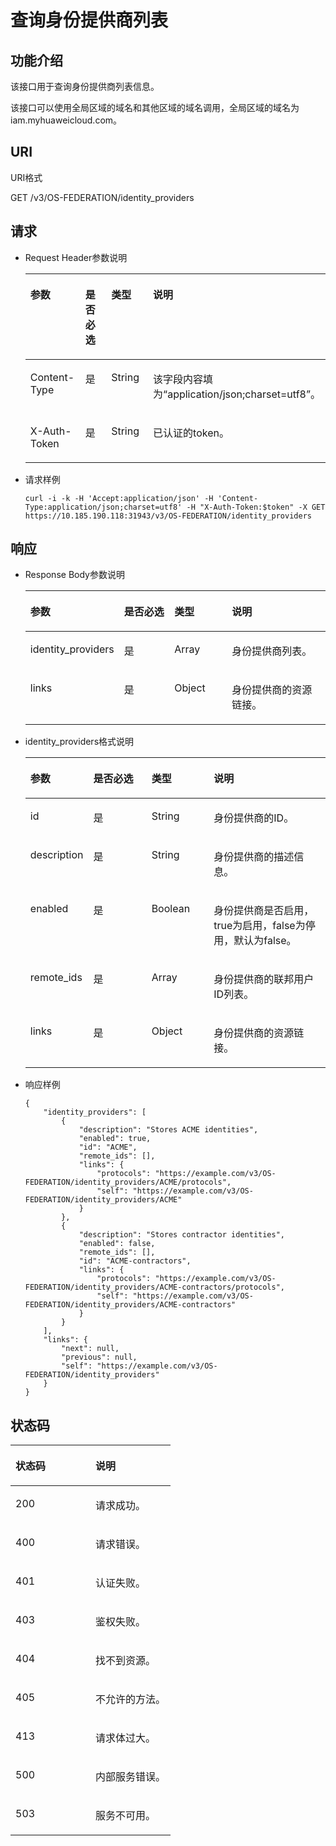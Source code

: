 # 查询身份提供商列表<a name="zh-cn_topic_0057845581"></a>

## 功能介绍<a name="section6167348094122"></a>

该接口用于查询身份提供商列表信息。

该接口可以使用全局区域的域名和其他区域的域名调用，全局区域的域名为iam.myhuaweicloud.com。

## URI<a name="section6413693994122"></a>

URI格式

GET /v3/OS-FEDERATION/identity\_providers

## 请求<a name="section463689694122"></a>

-   Request Header参数说明

    <a name="table2235968694122"></a>
    <table><thead align="left"><tr id="row6398767794122"><th class="cellrowborder" valign="top" width="20.49%" id="mcps1.1.5.1.1"><p id="p1561935894122"><a name="p1561935894122"></a><a name="p1561935894122"></a>参数</p>
    </th>
    <th class="cellrowborder" valign="top" width="19.29%" id="mcps1.1.5.1.2"><p id="p5720848794122"><a name="p5720848794122"></a><a name="p5720848794122"></a>是否必选</p>
    </th>
    <th class="cellrowborder" valign="top" width="21.02%" id="mcps1.1.5.1.3"><p id="p337590594122"><a name="p337590594122"></a><a name="p337590594122"></a>类型</p>
    </th>
    <th class="cellrowborder" valign="top" width="39.2%" id="mcps1.1.5.1.4"><p id="p501291694122"><a name="p501291694122"></a><a name="p501291694122"></a>说明</p>
    </th>
    </tr>
    </thead>
    <tbody><tr id="row339303194122"><td class="cellrowborder" valign="top" width="20.49%" headers="mcps1.1.5.1.1 "><p id="p640006694122"><a name="p640006694122"></a><a name="p640006694122"></a>Content-Type</p>
    </td>
    <td class="cellrowborder" valign="top" width="19.29%" headers="mcps1.1.5.1.2 "><p id="p4864334294122"><a name="p4864334294122"></a><a name="p4864334294122"></a>是</p>
    </td>
    <td class="cellrowborder" valign="top" width="21.02%" headers="mcps1.1.5.1.3 "><p id="p4779662694122"><a name="p4779662694122"></a><a name="p4779662694122"></a>String</p>
    </td>
    <td class="cellrowborder" valign="top" width="39.2%" headers="mcps1.1.5.1.4 "><p id="p4632152794122"><a name="p4632152794122"></a><a name="p4632152794122"></a>该字段内容填为<span class="parmvalue" id="parmvalue1823317483242"><a name="parmvalue1823317483242"></a><a name="parmvalue1823317483242"></a>“application/json;charset=utf8”</span>。</p>
    </td>
    </tr>
    <tr id="row1424056594122"><td class="cellrowborder" valign="top" width="20.49%" headers="mcps1.1.5.1.1 "><p id="p1263515094122"><a name="p1263515094122"></a><a name="p1263515094122"></a>X-Auth-Token</p>
    </td>
    <td class="cellrowborder" valign="top" width="19.29%" headers="mcps1.1.5.1.2 "><p id="p1681423594122"><a name="p1681423594122"></a><a name="p1681423594122"></a>是</p>
    </td>
    <td class="cellrowborder" valign="top" width="21.02%" headers="mcps1.1.5.1.3 "><p id="p1977581394122"><a name="p1977581394122"></a><a name="p1977581394122"></a>String</p>
    </td>
    <td class="cellrowborder" valign="top" width="39.2%" headers="mcps1.1.5.1.4 "><p id="p34509161102440"><a name="p34509161102440"></a><a name="p34509161102440"></a>已认证的token。</p>
    </td>
    </tr>
    </tbody>
    </table>


-   请求样例

    ```
    curl -i -k -H 'Accept:application/json' -H 'Content-Type:application/json;charset=utf8' -H "X-Auth-Token:$token" -X GET https://10.185.190.118:31943/v3/OS-FEDERATION/identity_providers
    ```


## 响应<a name="section2767745494122"></a>

-   Response Body参数说明

    <a name="table6229981794122"></a>
    <table><thead align="left"><tr id="row4042479894122"><th class="cellrowborder" valign="top" width="20.49%" id="mcps1.1.5.1.1"><p id="p5318322594122"><a name="p5318322594122"></a><a name="p5318322594122"></a>参数</p>
    </th>
    <th class="cellrowborder" valign="top" width="19.56%" id="mcps1.1.5.1.2"><p id="p1287398194122"><a name="p1287398194122"></a><a name="p1287398194122"></a>是否必选</p>
    </th>
    <th class="cellrowborder" valign="top" width="20.75%" id="mcps1.1.5.1.3"><p id="p3615950494122"><a name="p3615950494122"></a><a name="p3615950494122"></a>类型</p>
    </th>
    <th class="cellrowborder" valign="top" width="39.2%" id="mcps1.1.5.1.4"><p id="p4323874994122"><a name="p4323874994122"></a><a name="p4323874994122"></a>说明</p>
    </th>
    </tr>
    </thead>
    <tbody><tr id="row1267777094122"><td class="cellrowborder" valign="top" width="20.49%" headers="mcps1.1.5.1.1 "><p id="p2026643194122"><a name="p2026643194122"></a><a name="p2026643194122"></a>identity_providers</p>
    </td>
    <td class="cellrowborder" valign="top" width="19.56%" headers="mcps1.1.5.1.2 "><p id="p3096822994122"><a name="p3096822994122"></a><a name="p3096822994122"></a>是</p>
    </td>
    <td class="cellrowborder" valign="top" width="20.75%" headers="mcps1.1.5.1.3 "><p id="p2539862794122"><a name="p2539862794122"></a><a name="p2539862794122"></a>Array</p>
    </td>
    <td class="cellrowborder" valign="top" width="39.2%" headers="mcps1.1.5.1.4 "><p id="p4402294694122"><a name="p4402294694122"></a><a name="p4402294694122"></a>身份提供商列表。</p>
    </td>
    </tr>
    <tr id="row6066220294122"><td class="cellrowborder" valign="top" width="20.49%" headers="mcps1.1.5.1.1 "><p id="p1469129294122"><a name="p1469129294122"></a><a name="p1469129294122"></a>links</p>
    </td>
    <td class="cellrowborder" valign="top" width="19.56%" headers="mcps1.1.5.1.2 "><p id="p4914401994122"><a name="p4914401994122"></a><a name="p4914401994122"></a>是</p>
    </td>
    <td class="cellrowborder" valign="top" width="20.75%" headers="mcps1.1.5.1.3 "><p id="p2124263194122"><a name="p2124263194122"></a><a name="p2124263194122"></a>Object</p>
    </td>
    <td class="cellrowborder" valign="top" width="39.2%" headers="mcps1.1.5.1.4 "><p id="p4293155194122"><a name="p4293155194122"></a><a name="p4293155194122"></a>身份提供商的资源链接。</p>
    </td>
    </tr>
    </tbody>
    </table>

-   identity\_providers格式说明

    <a name="table5267050094151"></a>
    <table><thead align="left"><tr id="row6309797094151"><th class="cellrowborder" valign="top" width="20.28%" id="mcps1.1.5.1.1"><p id="p1066191394151"><a name="p1066191394151"></a><a name="p1066191394151"></a>参数</p>
    </th>
    <th class="cellrowborder" valign="top" width="19.6%" id="mcps1.1.5.1.2"><p id="p5830864594151"><a name="p5830864594151"></a><a name="p5830864594151"></a>是否必选</p>
    </th>
    <th class="cellrowborder" valign="top" width="20.84%" id="mcps1.1.5.1.3"><p id="p2537983894151"><a name="p2537983894151"></a><a name="p2537983894151"></a>类型</p>
    </th>
    <th class="cellrowborder" valign="top" width="39.28%" id="mcps1.1.5.1.4"><p id="p4250100394151"><a name="p4250100394151"></a><a name="p4250100394151"></a>说明</p>
    </th>
    </tr>
    </thead>
    <tbody><tr id="row2002923794151"><td class="cellrowborder" valign="top" width="20.28%" headers="mcps1.1.5.1.1 "><p id="p1175549194151"><a name="p1175549194151"></a><a name="p1175549194151"></a>id</p>
    </td>
    <td class="cellrowborder" valign="top" width="19.6%" headers="mcps1.1.5.1.2 "><p id="p1267071894151"><a name="p1267071894151"></a><a name="p1267071894151"></a>是</p>
    </td>
    <td class="cellrowborder" valign="top" width="20.84%" headers="mcps1.1.5.1.3 "><p id="p1969521394151"><a name="p1969521394151"></a><a name="p1969521394151"></a>String</p>
    </td>
    <td class="cellrowborder" valign="top" width="39.28%" headers="mcps1.1.5.1.4 "><p id="p5180840994151"><a name="p5180840994151"></a><a name="p5180840994151"></a>身份提供商的ID。</p>
    </td>
    </tr>
    <tr id="row6362249794151"><td class="cellrowborder" valign="top" width="20.28%" headers="mcps1.1.5.1.1 "><p id="p5314859494151"><a name="p5314859494151"></a><a name="p5314859494151"></a>description</p>
    </td>
    <td class="cellrowborder" valign="top" width="19.6%" headers="mcps1.1.5.1.2 "><p id="p1006885294151"><a name="p1006885294151"></a><a name="p1006885294151"></a>是</p>
    </td>
    <td class="cellrowborder" valign="top" width="20.84%" headers="mcps1.1.5.1.3 "><p id="p1027067094151"><a name="p1027067094151"></a><a name="p1027067094151"></a>String</p>
    </td>
    <td class="cellrowborder" valign="top" width="39.28%" headers="mcps1.1.5.1.4 "><p id="p2661796194151"><a name="p2661796194151"></a><a name="p2661796194151"></a>身份提供商的描述信息。</p>
    </td>
    </tr>
    <tr id="row3823506294151"><td class="cellrowborder" valign="top" width="20.28%" headers="mcps1.1.5.1.1 "><p id="p1003234194151"><a name="p1003234194151"></a><a name="p1003234194151"></a>enabled</p>
    </td>
    <td class="cellrowborder" valign="top" width="19.6%" headers="mcps1.1.5.1.2 "><p id="p731328894151"><a name="p731328894151"></a><a name="p731328894151"></a>是</p>
    </td>
    <td class="cellrowborder" valign="top" width="20.84%" headers="mcps1.1.5.1.3 "><p id="p17875329172823"><a name="p17875329172823"></a><a name="p17875329172823"></a>Boolean</p>
    </td>
    <td class="cellrowborder" valign="top" width="39.28%" headers="mcps1.1.5.1.4 "><p id="p38615584172823"><a name="p38615584172823"></a><a name="p38615584172823"></a>身份提供商是否启用，true为启用，false为停用，默认为false。</p>
    </td>
    </tr>
    <tr id="row222582054614"><td class="cellrowborder" valign="top" width="20.28%" headers="mcps1.1.5.1.1 "><p id="p586154154615"><a name="p586154154615"></a><a name="p586154154615"></a>remote_ids</p>
    </td>
    <td class="cellrowborder" valign="top" width="19.6%" headers="mcps1.1.5.1.2 "><p id="p686224164611"><a name="p686224164611"></a><a name="p686224164611"></a>是</p>
    </td>
    <td class="cellrowborder" valign="top" width="20.84%" headers="mcps1.1.5.1.3 "><p id="p58621341134616"><a name="p58621341134616"></a><a name="p58621341134616"></a>Array</p>
    </td>
    <td class="cellrowborder" valign="top" width="39.28%" headers="mcps1.1.5.1.4 "><p id="p7862114124617"><a name="p7862114124617"></a><a name="p7862114124617"></a>身份提供商的联邦用户ID列表。</p>
    </td>
    </tr>
    <tr id="row6394731194151"><td class="cellrowborder" valign="top" width="20.28%" headers="mcps1.1.5.1.1 "><p id="p1234971794151"><a name="p1234971794151"></a><a name="p1234971794151"></a>links</p>
    </td>
    <td class="cellrowborder" valign="top" width="19.6%" headers="mcps1.1.5.1.2 "><p id="p6080302794151"><a name="p6080302794151"></a><a name="p6080302794151"></a>是</p>
    </td>
    <td class="cellrowborder" valign="top" width="20.84%" headers="mcps1.1.5.1.3 "><p id="p2609819494151"><a name="p2609819494151"></a><a name="p2609819494151"></a>Object</p>
    </td>
    <td class="cellrowborder" valign="top" width="39.28%" headers="mcps1.1.5.1.4 "><p id="p3357900294151"><a name="p3357900294151"></a><a name="p3357900294151"></a>身份提供商的资源链接。</p>
    </td>
    </tr>
    </tbody>
    </table>

-   响应样例

    ```
    {
        "identity_providers": [
            {
                "description": "Stores ACME identities",
                "enabled": true,
                "id": "ACME",
                "remote_ids": [],
                "links": {
                    "protocols": "https://example.com/v3/OS-FEDERATION/identity_providers/ACME/protocols",
                    "self": "https://example.com/v3/OS-FEDERATION/identity_providers/ACME"
                }
            },
            {
                "description": "Stores contractor identities",
                "enabled": false,
                "remote_ids": [],
                "id": "ACME-contractors",
                "links": {
                    "protocols": "https://example.com/v3/OS-FEDERATION/identity_providers/ACME-contractors/protocols",
                    "self": "https://example.com/v3/OS-FEDERATION/identity_providers/ACME-contractors"
                }
            }
        ],
        "links": {
            "next": null,
            "previous": null,
            "self": "https://example.com/v3/OS-FEDERATION/identity_providers"
        }
    }
    ```


## 状态码<a name="section5044917494122"></a>

<a name="table5985125594122"></a>
<table><thead align="left"><tr id="row267668994122"><th class="cellrowborder" valign="top" width="50%" id="mcps1.1.3.1.1"><p id="p1548526794122"><a name="p1548526794122"></a><a name="p1548526794122"></a>状态码</p>
</th>
<th class="cellrowborder" valign="top" width="50%" id="mcps1.1.3.1.2"><p id="p4634713894122"><a name="p4634713894122"></a><a name="p4634713894122"></a>说明</p>
</th>
</tr>
</thead>
<tbody><tr id="row6313069394122"><td class="cellrowborder" valign="top" width="50%" headers="mcps1.1.3.1.1 "><p id="p1331251794122"><a name="p1331251794122"></a><a name="p1331251794122"></a>200</p>
</td>
<td class="cellrowborder" valign="top" width="50%" headers="mcps1.1.3.1.2 "><p id="p457207394122"><a name="p457207394122"></a><a name="p457207394122"></a>请求成功。</p>
</td>
</tr>
<tr id="row4114866094122"><td class="cellrowborder" valign="top" width="50%" headers="mcps1.1.3.1.1 "><p id="p4470717894122"><a name="p4470717894122"></a><a name="p4470717894122"></a>400</p>
</td>
<td class="cellrowborder" valign="top" width="50%" headers="mcps1.1.3.1.2 "><p id="p6451167294122"><a name="p6451167294122"></a><a name="p6451167294122"></a>请求错误。</p>
</td>
</tr>
<tr id="row4373414494122"><td class="cellrowborder" valign="top" width="50%" headers="mcps1.1.3.1.1 "><p id="p5280480794122"><a name="p5280480794122"></a><a name="p5280480794122"></a>401</p>
</td>
<td class="cellrowborder" valign="top" width="50%" headers="mcps1.1.3.1.2 "><p id="p4933093794122"><a name="p4933093794122"></a><a name="p4933093794122"></a>认证失败。</p>
</td>
</tr>
<tr id="row4132525594122"><td class="cellrowborder" valign="top" width="50%" headers="mcps1.1.3.1.1 "><p id="p5901133594122"><a name="p5901133594122"></a><a name="p5901133594122"></a>403</p>
</td>
<td class="cellrowborder" valign="top" width="50%" headers="mcps1.1.3.1.2 "><p id="p1518884094122"><a name="p1518884094122"></a><a name="p1518884094122"></a>鉴权失败。</p>
</td>
</tr>
<tr id="row248183694122"><td class="cellrowborder" valign="top" width="50%" headers="mcps1.1.3.1.1 "><p id="p6681104194122"><a name="p6681104194122"></a><a name="p6681104194122"></a>404</p>
</td>
<td class="cellrowborder" valign="top" width="50%" headers="mcps1.1.3.1.2 "><p id="p4298522694122"><a name="p4298522694122"></a><a name="p4298522694122"></a>找不到资源。</p>
</td>
</tr>
<tr id="row5132271894122"><td class="cellrowborder" valign="top" width="50%" headers="mcps1.1.3.1.1 "><p id="p6349947394122"><a name="p6349947394122"></a><a name="p6349947394122"></a>405</p>
</td>
<td class="cellrowborder" valign="top" width="50%" headers="mcps1.1.3.1.2 "><p id="p4318366094122"><a name="p4318366094122"></a><a name="p4318366094122"></a>不允许的方法。</p>
</td>
</tr>
<tr id="row5310862494122"><td class="cellrowborder" valign="top" width="50%" headers="mcps1.1.3.1.1 "><p id="p683132494122"><a name="p683132494122"></a><a name="p683132494122"></a>413</p>
</td>
<td class="cellrowborder" valign="top" width="50%" headers="mcps1.1.3.1.2 "><p id="p1646633994122"><a name="p1646633994122"></a><a name="p1646633994122"></a>请求体过大。</p>
</td>
</tr>
<tr id="row1397932994122"><td class="cellrowborder" valign="top" width="50%" headers="mcps1.1.3.1.1 "><p id="p5858388794122"><a name="p5858388794122"></a><a name="p5858388794122"></a>500</p>
</td>
<td class="cellrowborder" valign="top" width="50%" headers="mcps1.1.3.1.2 "><p id="p4767438194122"><a name="p4767438194122"></a><a name="p4767438194122"></a>内部服务错误。</p>
</td>
</tr>
<tr id="row2641624594122"><td class="cellrowborder" valign="top" width="50%" headers="mcps1.1.3.1.1 "><p id="p5934111994122"><a name="p5934111994122"></a><a name="p5934111994122"></a>503</p>
</td>
<td class="cellrowborder" valign="top" width="50%" headers="mcps1.1.3.1.2 "><p id="p4190132594122"><a name="p4190132594122"></a><a name="p4190132594122"></a>服务不可用。</p>
</td>
</tr>
</tbody>
</table>

